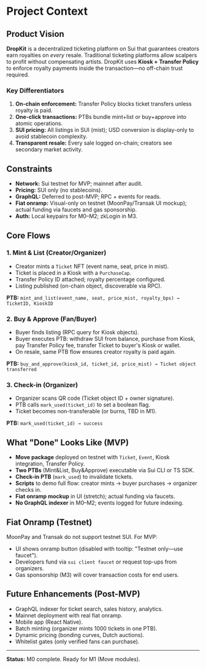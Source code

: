 # Project Context

## Product Vision

**DropKit** is a decentralized ticketing platform on Sui that guarantees creators earn royalties on *every* resale. Traditional ticketing platforms allow scalpers to profit without compensating artists. DropKit uses **Kiosk + Transfer Policy** to enforce royalty payments inside the transaction—no off-chain trust required.

### Key Differentiators

1. **On-chain enforcement:** Transfer Policy blocks ticket transfers unless royalty is paid.
2. **One-click transactions:** PTBs bundle mint+list or buy+approve into atomic operations.
3. **SUI pricing:** All listings in SUI (mist); USD conversion is display-only to avoid stablecoin complexity.
4. **Transparent resale:** Every sale logged on-chain; creators see secondary market activity.

## Constraints

- **Network:** Sui testnet for MVP; mainnet after audit.
- **Pricing:** SUI only (no stablecoins).
- **GraphQL:** Deferred to post-MVP; RPC + events for reads.
- **Fiat onramp:** Visual-only on testnet (MoonPay/Transak UI mockup); actual funding via faucets and gas sponsorship.
- **Auth:** Local keypairs for M0–M2; zkLogin in M3.

## Core Flows

### 1. Mint & List (Creator/Organizer)
- Creator mints a `Ticket` NFT (event name, seat, price in mist).
- Ticket is placed in a Kiosk with a `PurchaseCap`.
- Transfer Policy ID attached; royalty percentage configured.
- Listing published (on-chain object, discoverable via RPC).

**PTB:** `mint_and_list(event_name, seat, price_mist, royalty_bps) → TicketID, KioskID`

### 2. Buy & Approve (Fan/Buyer)
- Buyer finds listing (RPC query for Kiosk objects).
- Buyer executes PTB: withdraw SUI from balance, purchase from Kiosk, pay Transfer Policy fee, transfer Ticket to buyer's Kiosk or wallet.
- On resale, same PTB flow ensures creator royalty is paid again.

**PTB:** `buy_and_approve(kiosk_id, ticket_id, price_mist) → Ticket object transferred`

### 3. Check-in (Organizer)
- Organizer scans QR code (Ticket object ID + owner signature).
- PTB calls `mark_used(ticket_id)` to set a boolean flag.
- Ticket becomes non-transferable (or burns, TBD in M1).

**PTB:** `mark_used(ticket_id) → success`

## What "Done" Looks Like (MVP)

- **Move package** deployed on testnet with `Ticket`, `Event`, Kiosk integration, Transfer Policy.
- **Two PTBs** (Mint&List, Buy&Approve) executable via Sui CLI or TS SDK.
- **Check-in PTB** (`mark_used`) to invalidate tickets.
- **Scripts** to demo full flow: creator mints → buyer purchases → organizer checks in.
- **Fiat onramp mockup** in UI (stretch); actual funding via faucets.
- **No GraphQL indexer** in M0–M2; events logged for future indexing.

## Fiat Onramp (Testnet)

MoonPay and Transak do not support testnet SUI. For MVP:
- UI shows onramp button (disabled with tooltip: "Testnet only—use faucet").
- Developers fund via `sui client faucet` or request top-ups from organizers.
- Gas sponsorship (M3) will cover transaction costs for end users.

## Future Enhancements (Post-MVP)

- GraphQL indexer for ticket search, sales history, analytics.
- Mainnet deployment with real fiat onramp.
- Mobile app (React Native).
- Batch minting (organizer mints 1000 tickets in one PTB).
- Dynamic pricing (bonding curves, Dutch auctions).
- Whitelist gates (only verified fans can purchase).

---

**Status:** M0 complete. Ready for M1 (Move modules).
